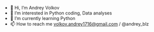 - 👋 Hi, I’m Andrey Volkov
- 👀 I’m interested in Python coding, Data analyses
- 🌱 I’m currently learning Python
- 📫 How to reach me volkov.andrey1716@gmail.com / @andrey_blz

